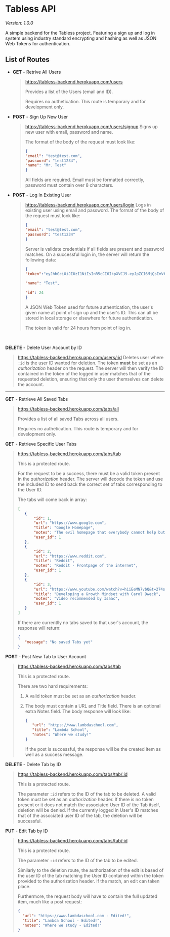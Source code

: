 # Tabless API

*Version: 1.0.0*

A simple backend for the Tabless  project. Featuring a sign up and log in system using industry standard encrypting and hashing as well as JSON Web Tokens for authentication. 

## List of Routes

* **GET** - Retrive All Users 

  > https://tabless-backend.herokuapp.com/users
  >
  > Provides a list of the Users (email and ID).
  >
  > Requires no authetication. This route is temporary and for development only.

* **POST** - Sign Up New User

  >https://tabless-backend.herokuapp.com/users/signup
  >Signs up new user with email,  password and name. 
  >
  >The format of the body of the request must look like:
  >
  >```json
  >{
  >"email": "test@test.com",
  >"password": "test1234",
  >"name": "Mr. Test"
  >}
  >```
  >
  >All fields are required. Email must be formatted correctly, password must contain over 8 characters.

* **POST** - Log In Existing User 

  > https://tabless-backend.herokuapp.com/users/login
  > Logs in existing user using email and password. 
  > The format of the body of the request must look like:
  >
  > ```json
  > {
  > "email": "test@test.com",
  > "password": "test1234"
  > }
  > ```
  >
  > Server is validate credentials if all fields are present and password matches. On a successful login in, the server will return the following data:
  >
  > ```json
  > {
  > "token":"eyJhbGciOiJIUzI1NiIsInR5cCI6IkpXVCJ9.eyJpZCI6MjQsImVtYWlsIjoidGVzdEB0ZXN0LmNvbSIsIm5hbWUiOiJUZXN0IiwiaWF0IjoxNTY5NDA4NDg0LCJleHAiOjE1Njk0OTQ4ODR9.c6GFy9J-FgB2XW69Z9ftHCO6GyEL5KoM5NERtL8MdE4",
  >   
  > "name": "Test",
  >   
  > "id": 24
  > }
  > ```
  >
  > A JSON Web Token used for future authentication, the user's given name at point of sign up and the user's ID. This can all be stored in local storage or elsewhere for future authentication. 
  >
  > The token is valid for 24 hours from point of log in.

  ​	

**DELETE** - Delete User Account by ID

>https://tabless-backend.herokuapp.com/users/:id
>Deletes user where  `:id` is the user ID wanted for deletion.
>The token **must** be set as an *authorization* header on the request. 
>The server will then verify the ID contained in the token of the logged in user matches that of the requested deletion, ensuring that only the user themselves can delete the account. 

--------

**GET**  - Retrieve All Saved Tabs 

> https://tabless-backend.herokuapp.com/tabs/all
>
> Provides a list of all saved Tabs across all users. 
>
> Requires no authetication. This route is temporary and for development only.

**GET** - Retrieve Specific User Tabs 

>https://tabless-backend.herokuapp.com/tabs/tab
>
>This is a protected route.
>
>For the request to be a success, there must be a valid token present in the *authorization* header. The server will decode the token and use the included ID to send back the correct set of tabs corresponding to the User ID. 
>
>The tabs will come back in array:
>
>```json
>[
>    {
>        "id": 1,
>        "url": "https://www.google.com",
>        "title": "Google Homepage",
>        "notes": "The evil homepage that everybody cannot help but use",
>        "user_id": 1
>    },
>    {
>        "id": 2,
>        "url": "https://www.reddit.com",
>        "title": "Reddit",
>        "notes": "Reddit - Frontpage of the internet",
>        "user_id": 1
>    },
>    {
>        "id": 3,
>        "url": "https://www.youtube.com/watch?v=hiiEeMN7vbQ&t=274s",
>        "title": "Developing a Growth Mindset with Carol Dweck",
>        "notes": "Video recommended by Isaac",
>        "user_id": 1
>    }
>]
>```
>
>If there are currentlly no tabs saved to that user's account, the response will return:
>
>```json
>{
>    "message": "No saved Tabs yet"
>}
>```

**POST** - Post New Tab to User Account

> https://tabless-backend.herokuapp.com/tabs/tab
>
> This is a protected route.
>
> There are two hard requirements:
>
> 1. A valid token must be set as an *authorization* header. 
>
> 2. The body must contain a URL and Title field. There is an optional extra Notes field.
>    The body response will look like:
>
>    ```json
>    {
>    	"url": "https://www.lambdaschool.com",
>    	"title": "Lambda School",
>    	"notes": "Where we study!"
>    }
>    ```
>
>    If the post is successful, the response will be the created item as well as a success message. 

**DELETE** - Delete Tab by ID

>https://tabless-backend.herokuapp.com/tabs/tab/:id
>
>This is a protected route.
>
>The parameter `:id` refers to the ID of the tab to be deleted.
>A valid token must be set as an *authorization* header. If there is no token present or it does not match the associated User ID of the Tab itself, deletion will be denied. 
>If the currently logged in User's ID matches that of the associated user ID of the tab, the deletion will be successful.

**PUT** - Edit Tab by ID

>https://tabless-backend.herokuapp.com/tabs/tab/:id
>
>This is a protected route.
>
>The parameter `:id` refers to the ID of the tab to be edited.
>
>Similarly to the deletion route, the authorization of the edit is based of the user ID of the tab matching the User ID contained within the token provided to the authorization header. 
>If the match, an edit can taken place.
>
>Furthermore, the request body will have to contain the full updated item, much like a post request: 
>
>```json
>{
>	"url": "https://www.lambdaschool.com - Edited!",
>	"title": "Lambda School - Edited!",
>	"notes": "Where we study - Edited!"
>}
>```



